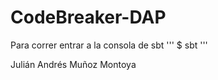 # CodeBreaker-DAP

Para correr entrar a la consola de sbt ''' $ sbt '''

Julián Andrés Muñoz Montoya

